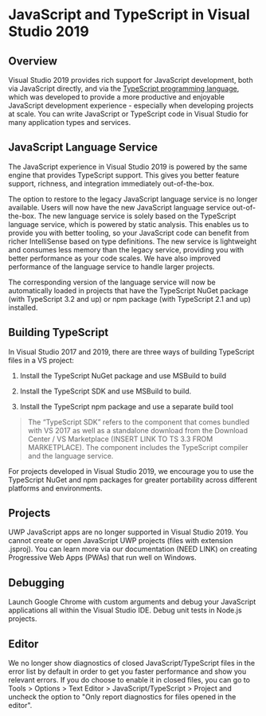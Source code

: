 # JavaScript and TypeScript in Visual Studio 2019

## Overview
Visual Studio 2019 provides rich support for JavaScript development, both via JavaScript directly, and via
the [TypeScript programming language](http://www.typescriptlang.org), which was developed to provide a more
productive and enjoyable JavaScript development experience - especially when developing projects at scale. You can write JavaScript or TypeScript code in Visual Studio for many application types and services.


## JavaScript Language Service
The JavaScript experience in Visual Studio 2019 is powered by the same engine that provides TypeScript support. This gives you better feature support, richness, and integration immediately out-of-the-box.

The option to restore to the legacy JavaScript language service is no longer available. Users will now have the new JavaScript language service out-of-the-box. The new language service is solely based on the TypeScript language service, which is powered by static analysis. This enables us to provide you with better tooling, so your JavaScript code can benefit from richer IntelliSense based on type definitions. The new service is lightweight and consumes less memory than the legacy service, providing you with better performance as your code scales. We have also improved performance of the language service to handle larger projects.

The corresponding version of the language service will now be automatically loaded in projects that have the TypeScript NuGet package (with TypeScript 3.2 and up) or npm package (with TypeScript 2.1 and up) installed.


## Building TypeScript

In Visual Studio 2017 and 2019, there are three ways of building TypeScript files in a VS project:

1.	Install the TypeScript NuGet package and use MSBuild to build

2.	Install the TypeScript SDK and use MSBuild to build.

3.	Install the TypeScript npm package and use a separate build tool

> The “TypeScript SDK” refers to the component that comes bundled with VS 2017 as well as a standalone download from the Download Center / VS Marketplace (INSERT LINK TO TS 3.3 FROM MARKETPLACE). The component includes the TypeScript compiler and the language service.

For projects developed in Visual Studio 2019, we encourage you to use the TypeScript NuGet and npm packages for greater portability across different platforms and environments.

## Projects
UWP JavaScript apps are no longer supported in Visual Studio 2019. You cannot create or open JavaScript UWP projects (files with extension .jsproj). You can learn more via our documentation (NEED LINK) on creating Progressive Web Apps (PWAs) that run well on Windows.


## Debugging 

Launch Google Chrome with custom arguments and debug your JavaScript applications all within the Visual Studio IDE.
Debug unit tests in Node.js projects. 


## Editor
We no longer show diagnostics of closed JavaScript/TypeScript files in the error list by default in order to get you faster performance and show you relevant errors. If you do choose to enable it in closed files, you can go to Tools > Options > Text Editor > JavaScript/TypeScript > Project and uncheck the option to "Only report diagnostics for files opened in the editor".

